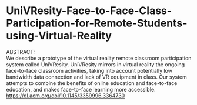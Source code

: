 # UniVResity-Face-to-Face-Class-Participation-for-Remote-Students-using-Virtual-Reality
ABSTRACT:<br />
We describe a prototype of the virtual reality remote classroom participation system called UniVResity. UniVResity mirrors in virtual reality the ongoing face-to-face classroom activities, taking into account potentially low bandwidth data connection and lack of VR equipment in class. Our system attempts to combine the benefits of online education and face-to-face education, and makes face-to-face learning more accessible.
<br />https://dl.acm.org/doi/10.1145/3359996.3364730
